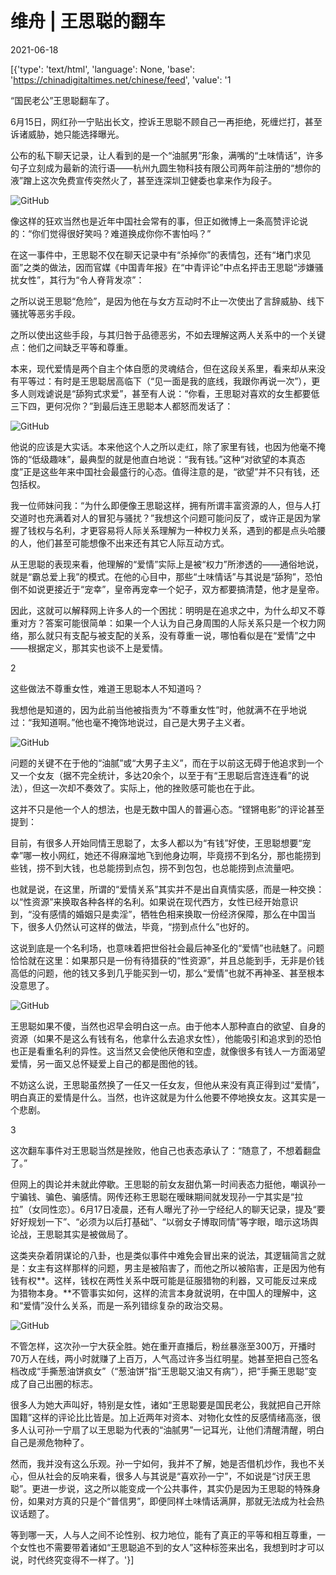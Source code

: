 # 维舟 | 王思聪的翻车

2021-06-18

[{'type': 'text/html', 'language': None, 'base': 'https://chinadigitaltimes.net/chinese/feed', 'value': '1

“国民老公”王思聪翻车了。

6月15日，网红孙一宁贴出长文，控诉王思聪不顾自己一再拒绝，死缠烂打，甚至诉诸威胁，她只能选择曝光。

公布的私下聊天记录，让人看到的是一个“油腻男”形象，满嘴的“土味情话”，许多句子立刻成为最新的流行语——杭州九圆生物科技有限公司两年前注册的“想你的液”蹭上这次免费宣传突然火了，甚至连深圳卫健委也拿来作为段子。

![GitHub](https://chinadigitaltimes.net/chinese/files/2021/06/post-667253-60cc29ae2c20b.)

像这样的狂欢当然也是近年中国社会常有的事，但正如微博上一条高赞评论说的：“你们觉得很好笑吗？难道换成你你不害怕吗？”

在这一事件中，王思聪不仅在聊天记录中有“杀掉你”的表情包，还有“堵门求见面”之类的做法，因而官媒《中国青年报》在“中青评论”中点名抨击王思聪“涉嫌骚扰女性”，其行为“令人脊背发凉”：



之所以说王思聪“危险”，是因为他在与女方互动时不止一次使出了言辞威胁、线下骚扰等恶劣手段。



之所以使出这些手段，与其归咎于品德恶劣，不如去理解这两人关系中的一个关键点：他们之间缺乏平等和尊重。

本来，现代爱情是两个自主个体自愿的灵魂结合，但在这段关系里，看来却从来没有平等过：有时是王思聪居高临下（“见一面是我的底线，我跟你再说一次”），更多人则戏谑说是“舔狗式求爱”，甚至有人说：“你看，王思聪对喜欢的女生都要低三下四，更何况你？”到最后连王思聪本人都怒而发话了：

![GitHub](https://chinadigitaltimes.net/chinese/files/2021/06/post-667253-60cc29afb2727.)

他说的应该是大实话。本来他这个人之所以走红，除了家里有钱，也因为他毫不掩饰的“低级趣味”，最典型的就是他直白地说：“我有钱。”这种“对欲望的本真态度”正是这些年来中国社会最盛行的心态。值得注意的是，“欲望”并不只有钱，还包括权。

我一位师妹问我：“为什么即便像王思聪这样，拥有所谓丰富资源的人，但与人打交道时也充满着对人的冒犯与骚扰？”我想这个问题可能问反了，或许正是因为掌握了钱权与名利，才更容易将人际关系理解为一种权力关系，遇到的都是点头哈腰的人，他们甚至可能想像不出来还有其它人际互动方式。

从王思聪的表现来看，他理解的“爱情”实际上是被“权力”所渗透的——通俗地说，就是“霸总爱上我”的模式。在他的心目中，那些“土味情话”与其说是“舔狗”，恐怕倒不如说更接近于“宠幸”，皇帝再宠幸一个妃子，双方都要搞清楚，他才是皇帝。

因此，这就可以解释网上许多人的一个困扰：明明是在追求之中，为什么却又不尊重对方？答案可能很简单：如果一个人认为自己身周围的人际关系只是一个权力网络，那么就只有支配与被支配的关系，没有尊重一说，哪怕看似是在“爱情”之中——根据定义，那其实也谈不上是爱情。

2

这些做法不尊重女性，难道王思聪本人不知道吗？

我想他是知道的，因为此前当他被指责为“不尊重女性”时，他就满不在乎地说过：“我知道啊。”他也毫不掩饰地说过，自己是大男子主义者。

![GitHub](https://chinadigitaltimes.net/chinese/files/2021/06/post-667253-60cc29b18e5d3.)

问题的关键不在于他的“油腻”或“大男子主义”，而在于以前这无碍于他追求到一个又一个女友（据不完全统计，多达20余个，以至于有“王思聪后宫连连看”的说法），但这一次却不奏效了。实际上，他的挫败感可能也在于此。

这并不只是他一个人的想法，也是无数中国人的普遍心态。“铿锵电影”的评论甚至提到：



目前，有很多人开始同情王思聪了，太多人都以为“有钱”好使，王思聪想要“宠幸”哪一枚小网红，她还不得麻溜地飞到他身边啊，毕竟捞不到名分，那也能捞到些钱，捞不到大钱，也总能捞到点包，捞不到包包，也总能捞到点流量吧。



也就是说，在这里，所谓的“爱情关系”其实并不是出自真情实感，而是一种交换：以“性资源”来换取各种各样的名利。如果说在现代西方，女性已经开始意识到，“没有感情的婚姻只是卖淫”，牺牲色相来换取一份经济保障，那么在中国当下，很多人仍然认可这样的做法，毕竟，“捞到点什么”也好的。

这说到底是一个名利场，也意味着把世俗社会最后神圣化的“爱情”也祛魅了。问题恰恰就在这里：如果那只是一份有待猎获的“性资源”，并且总能到手，无非是价钱高低的问题，他的钱又多到几乎能买到一切，那么“爱情”也就不再神圣、甚至根本没意思了。

![GitHub](https://chinadigitaltimes.net/chinese/files/2021/06/post-667253-60cc29b320622.)

王思聪如果不傻，当然也迟早会明白这一点。由于他本人那种直白的欲望、自身的资源（如果不是这么有钱有名，他拿什么去追求女性），他能吸引和追求到的恐怕也正是看重名利的异性。这当然又会使他厌倦和空虚，就像很多有钱人一方面渴望爱情，另一面又总怀疑爱上自己的都是图他的钱。

不妨这么说，王思聪虽然换了一任又一任女友，但他从来没有真正得到过“爱情”，明白真正的爱情是什么。当然，也许这就是为什么他要不停地换女友。这其实是一个悲剧。

3

这次翻车事件对王思聪当然是挫败，他自己也表态承认了：“随意了，不想着翻盘了。”

但网上的舆论并未就此停歇。王思聪的前女友甜仇第一时间表态力挺他，嘲讽孙一宁骗钱、骗色、骗感情。网传还称王思聪在暧昧期间就发现孙一宁其实是“拉拉”（女同性恋）。6月17日凌晨，还有人曝光了孙一宁经纪人的聊天记录，提及“要好好规划一下”、“必须为以后打基础”、“以弱女子博取同情”等字眼，暗示这场舆论战，王思聪其实是被做局了。

这类夹杂着阴谋论的八卦，也是类似事件中难免会冒出来的说法，其逻辑简言之就是：女主有这样那样的问题，男主是被陷害了，而他之所以被陷害，正是因为他有钱有权**。这样，钱权在两性关系中既可能是征服猎物的利器，又可能反过来成为猎物本身。**不管事实如何，这样的流言本身就说明，在中国人的理解中，这和“爱情”没什么关系，而是一系列错综复杂的政治交易。

![GitHub](https://chinadigitaltimes.net/chinese/files/2021/06/post-667253-60cc29b5787a0.png)

不管怎样，这次孙一宁大获全胜。她在重开直播后，粉丝暴涨至300万，开播时70万人在线，两小时就赚了上百万，人气高过许多当红明星。她甚至把自己签名档改成“手撕葱油饼疯女”（“葱油饼”指“王思聪又油又有病”），把“手撕王思聪”变成了自己出圈的标志。

很多人为她大声叫好，特别是女性，诸如“王思聪要是国民老公，我就把自己开除国籍”这样的评论比比皆是。加上近两年对资本、对物化女性的反感情绪高涨，很多人认可孙一宁扇了以王思聪为代表的“油腻男”一记耳光，让他们清醒清醒，明白自己是濒危物种了。

然而，我并没有这么乐观。孙一宁如何，我并不了解，她是否借机炒作，我也不关心，但从社会的反响来看，很多人与其说是“喜欢孙一宁”，不如说是“讨厌王思聪”。更进一步说，这之所以能变成一个公共事件，其实仍是因为王思聪的特殊身份，如果对方真的只是个“普信男”，即便同样土味情话满屏，那就无法成为社会热议话题了。

等到哪一天，人与人之间不论性别、权力地位，能有了真正的平等和相互尊重，一个女性也不需要带着诸如“王思聪追不到的女人”这种标签来出名，我想到时才可以说，时代终究变得不一样了。'}]